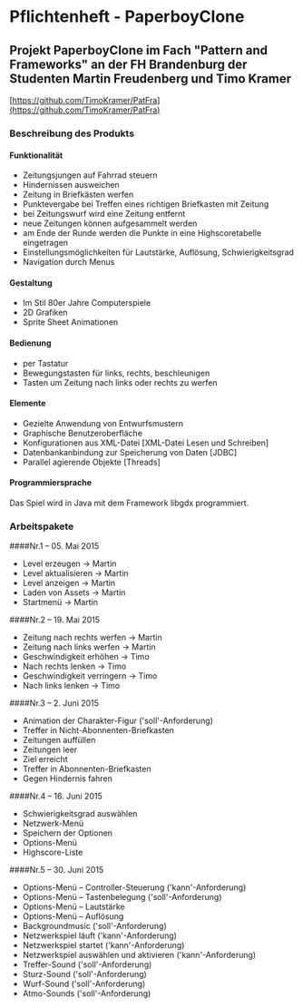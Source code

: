 # Pflichtenheft - PaperboyClone
## Projekt PaperboyClone im Fach "Pattern and Frameworks" an der FH Brandenburg der Studenten Martin Freudenberg und Timo Kramer
[https://github.com/TimoKramer/PatFra](https://github.com/TimoKramer/PatFra)

### Beschreibung des Produkts

#### Funktionalität

 * Zeitungsjungen auf Fahrrad steuern
 * Hindernissen ausweichen
 * Zeitung in Briefkästen werfen
 * Punktevergabe bei Treffen eines richtigen Briefkasten mit Zeitung
 * bei Zeitungswurf wird eine Zeitung entfernt
 * neue Zeitungen können aufgesammelt werden
 * am Ende der Runde werden die Punkte in eine Highscoretabelle eingetragen
 * Einstellungsmöglichkeiten für Lautstärke, Auflösung, Schwierigkeitsgrad
 * Navigation durch Menus

#### Gestaltung

* Im Stil 80er Jahre Computerspiele
* 2D Grafiken
* Sprite Sheet Animationen

#### Bedienung

* per Tastatur
* Bewegungstasten für links, rechts, beschleunigen
* Tasten um Zeitung nach links oder rechts zu werfen

#### Elemente

* Gezielte Anwendung von Entwurfsmustern
* Graphische Benutzeroberfläche
* Konfigurationen aus XML-Datei [XML-Datei Lesen und Schreiben]
* Datenbankanbindung zur Speicherung von Daten [JDBC]
* Parallel agierende Objekte [Threads]

#### Programmiersprache

Das Spiel wird in Java mit dem Framework libgdx programmiert.

### Arbeitspakete

####Nr.1 – 05. Mai 2015
* Level erzeugen -> Martin
* Level aktualisieren -> Martin
* Level anzeigen -> Martin
* Laden von Assets -> Martin
* Startmenü -> Martin

####Nr.2 – 19. Mai 2015
* Zeitung nach rechts werfen -> Martin
* Zeitung nach links werfen -> Martin
* Geschwindigkeit erhöhen -> Timo
* Nach rechts lenken -> Timo
* Geschwindigkeit verringern -> Timo
* Nach links lenken -> Timo

####Nr.3 – 2. Juni 2015
* Animation der Charakter-Figur ('soll'-Anforderung)
* Treffer in Nicht-Abonnenten-Briefkasten
* Zeitungen auffüllen
* Zeitungen leer
* Ziel erreicht
* Treffer in Abonnenten-Briefkasten
* Gegen Hindernis fahren	

####Nr.4 – 16. Juni 2015
* Schwierigkeitsgrad auswählen
* Netzwerk-Menü
* Speichern der Optionen
* Options-Menü
* Highscore-Liste


####Nr.5 – 30. Juni 2015
* Options-Menü – Controller-Steuerung ('kann'-Anforderung)
* Options-Menü – Tastenbelegung ('soll'-Anforderung)
* Options-Menü – Lautstärke
* Options-Menü – Auflösung
* Backgroundmusic ('soll'-Anforderung)
* Netzwerkspiel läuft ('kann'-Anforderung)
* Netzwerkspiel startet ('kann'-Anforderung)
* Netzwerkspiel auswählen und aktivieren ('kann'-Anforderung)
* Treffer-Sound ('soll'-Anforderung)
* Sturz-Sound ('soll'-Anforderung)
* Wurf-Sound ('soll'-Anforderung)
* Atmo-Sounds ('soll'-Anforderung)
